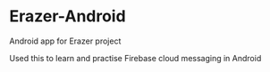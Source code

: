 # Erazer-Android
Android app for Erazer project

Used this to learn and practise Firebase cloud messaging in Android
